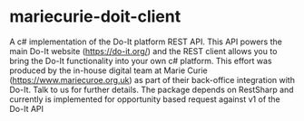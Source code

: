 mariecurie-doit-client
======================

A c# implementation of the Do-It platform REST API. This API powers the main Do-It website (https://do-it.org/) and the REST client allows you to bring the Do-It functionality into your own c# platform. This effort was produced by the in-house digital team at Marie Curie (https://www.mariecuroe.org.uk) as part of their back-office integration with Do-It. Talk to us for further details. The package depends on RestSharp and currently is implemented for opportunity based request against v1 of the Do-It API
